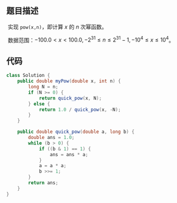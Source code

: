 ## 题目描述

​		实现 `pow(x,n)`，即计算 $x$ 的 $n$ 次幂函数。

​		数据范围：$-100.0<x<100.0,-2^{31}\leq n\leq 2^{31}-1,-10^4\leq x\leq 10^4$。

## 代码

```java
class Solution {
    public double myPow(double x, int n) {
        long N = n;
        if (N >= 0) {
            return quick_pow(x, N);
        } else {
            return 1.0 / quick_pow(x, -N);
        }
    }

    public double quick_pow(double a, long b) {
        double ans = 1.0;
        while (b > 0) {
            if ((b & 1) == 1) {
                ans = ans * a;
            }
            a = a * a;
            b >>= 1;
        }
        return ans;
    }
}
```